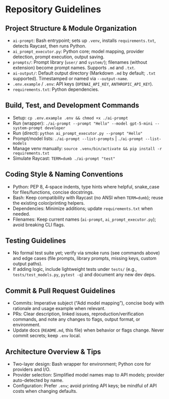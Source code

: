 # Repository Guidelines

## Project Structure & Module Organization
- `ai-prompt`: Bash entrypoint; sets up `.venv`, installs `requirements.txt`, detects Raycast, then runs Python.
- `ai_prompt_executor.py`: Python core; model mapping, provider detection, prompt execution, output saving.
- `prompts/`: Prompt library (`user/` and `system/`); filenames (without extension) become prompt names. Supports `.md` and `.txt`.
- `ai-output/`: Default output directory (Markdown `.md` by default; `.txt` supported). Timestamped or named via `--output-name`.
- `.env.example` / `.env`: API keys (`OPENAI_API_KEY`, `ANTHROPIC_API_KEY`).
- `requirements.txt`: Python dependencies.

## Build, Test, and Development Commands
- Setup: `cp .env.example .env && chmod +x ./ai-prompt`
- Run (wrapper): `./ai-prompt --prompt "Hello" --model gpt-5-mini --system-prompt developer`
- Run (direct): `python ai_prompt_executor.py --prompt "Hello"`
- Prompt/model lists: `./ai-prompt --list-prompts` | `./ai-prompt --list-models`
- Manage venv manually: `source .venv/bin/activate && pip install -r requirements.txt`
- Simulate Raycast: `TERM=dumb ./ai-prompt "test"`

## Coding Style & Naming Conventions
- Python: PEP 8, 4‑space indents, type hints where helpful, snake_case for files/functions, concise docstrings.
- Bash: Keep compatibility with Raycast (no ANSI when `TERM=dumb`); reuse the existing color/printing helpers.
- Dependencies: Minimize additions; update `requirements.txt` when needed.
- Filenames: Keep current names (`ai-prompt`, `ai_prompt_executor.py`); avoid breaking CLI flags.

## Testing Guidelines
- No formal test suite yet; verify via smoke runs (see commands above) and edge cases (file prompts, library prompts, missing keys, custom output paths).
- If adding logic, include lightweight tests under `tests/` (e.g., `tests/test_models.py`, `pytest -q`) and document any new dev deps.

## Commit & Pull Request Guidelines
- Commits: Imperative subject (“Add model mapping”), concise body with rationale and usage example when relevant.
- PRs: Clear description, linked issues, reproduction/verification commands, and note any changes to flags, output format, or environment.
- Update docs (`README.md`, this file) when behavior or flags change. Never commit secrets; keep `.env` local.

## Architecture Overview & Tips
- Two-layer design: Bash wrapper for environment; Python core for providers and I/O.
- Provider selection: Simplified model names map to API models; provider auto-detected by name.
- Configuration: Prefer `.env`; avoid printing API keys; be mindful of API costs when changing defaults.
